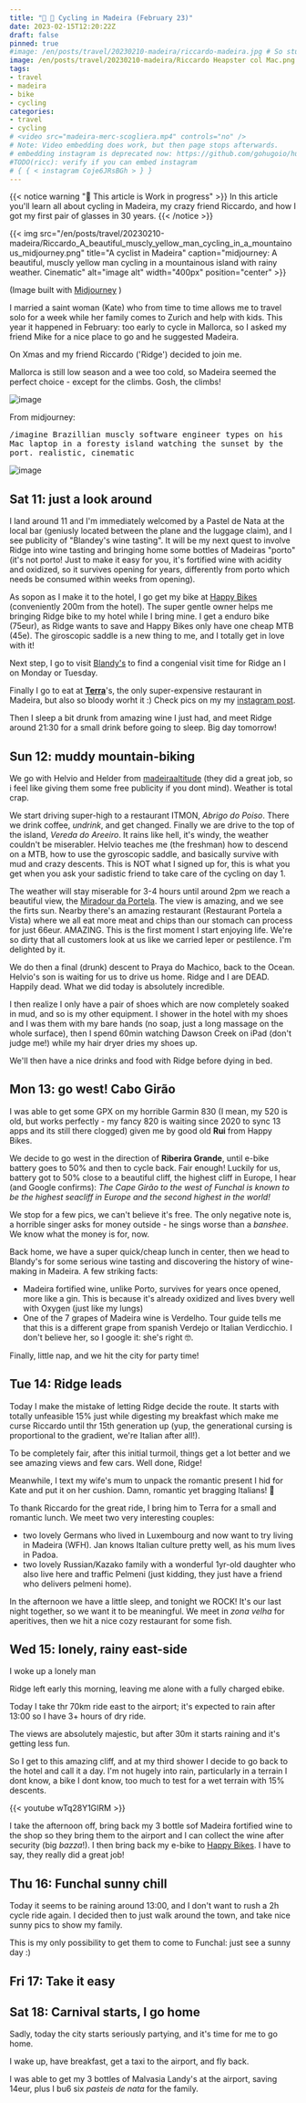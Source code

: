 ```yaml
---
title: "🚧 🚵 Cycling in Madeira (February 23)"
date: 2023-02-15T12:20:22Z
draft: false
pinned: true
#image: /en/posts/travel/20230210-madeira/riccardo-madeira.jpg # So stupid not to autodetect...
image: /en/posts/travel/20230210-madeira/Riccardo Heapster col Mac.png
tags:
- travel
- madeira
- bike
- cycling
categories:
- travel
- cycling
# <video src="madeira-merc-scogliera.mp4" controls="no" />
# Note: Video embedding does work, but then page stops afterwards.
# embedding instagram is deprecated now: https://github.com/gohugoio/hugo/issues/7879
#TODO(ricc): verify if you can embed instagram
# { { < instagram Coje6JRsBGh > } }
---
```


{{< notice warning "🚧 This article is Work in progress" >}}
In this article you'll learn all about cycling in Madeira, my crazy friend Riccardo, and how I got my first pair of glasses in 30 years.
{{< /notice >}}

<!-- this works too!
![image](Riccardo_A_beautiful_muscly_yellow_man_cycling_in_a_mountainous_midjourney.png)
-->
{{< img src="/en/posts/travel/20230210-madeira/Riccardo_A_beautiful_muscly_yellow_man_cycling_in_a_mountainous_midjourney.png" title="A cyclist in Madeira" caption="midjourney: A beautiful, muscly yellow man cycling in a mountainous island with rainy weather. Cinematic" alt="image alt" width="400px" position="center" >}}


(Image built with [Midjourney](https://cdn.discordapp.com/attachments/1008571102328541215/1075832031499534436/Riccardo_A_beautiful_muscly_yellow_man_cycling_in_a_mountainous_6a0f25ff-c910-4842-80d0-16f6a74f6026.png) )


<!-- ## Why Madeira in February? -->

I married a saint woman (Kate) who from time to time allows me to travel solo for a week while her family comes to
Zurich and help with kids. This year it happened in February: too early to cycle in Mallorca, so I asked my friend Mike
for a nice place to go and he suggested Madeira.

On Xmas and my friend Riccardo ('Ridge') decided to join me.

Mallorca is still low season and a wee too cold, so Madeira seemed the perfect choice - except for the climbs. Gosh, the climbs!

![image](Riccardo%20Heapster%20col%20Mac.png)

From midjourney:

<tt>/imagine Brazillian muscly software engineer types on his Mac laptop in a foresty island watching the sunset by the port. realistic, cinematic</tt>

![image](riccardo-madeira.jpg)

## Sat 11: just a look around

I land around 11 and I'm immediately welcomed by a Pastel de Nata at the local bar (geniusly located between the plane and the luggage claim), and I see publicity of "Blandey's wine tasting". It will be my next quest to involve Ridge into wine tasting and bringing home some bottles of Madeiras "porto" (it's not porto! Just to make it easy for you, it's fortified wine with acidity and oxidized, so it survives opening for years, differently from porto which needs be consumed within weeks from opening).

As sopon as I make it to the hotel, I go get my bike at [Happy Bikes](https://www.happybikes.pt/) (conveniently 200m from the hotel). The super gentle owner helps me bringing Ridge bike to my hotel while I bring mine.
I get a enduro bike (75eur), as Ridge wants to save and Happy Bikes only have one cheap MTB (45e).
The giroscopic saddle is a new thing to me, and I totally get in love with it!

Next step, I go to visit [Blandy's](https://www.google.com/maps/place/Blandy's+Wine+Lodge+(former+Adegas+de+S%C3%A3o+Francisco)/@32.6449894,-16.9240557,15z/data=!4m6!3m5!1s0xc6060086c82670f:0xc55073cc6045c67!8m2!3d32.6478698!4d-16.9106236!16s%2Fg%2F1q5bprx89) to find a congenial visit time for Ridge an I on Monday or Tuesday.

Finally I go to eat at **[Terra](https://www.google.com/maps/place/TERRA+-+Food+Concept/@32.6489523,-16.9112022,17z/data=!3m1!4b1!4m6!3m5!1s0xc606167302d50ed:0xb4be6622c761d352!8m2!3d32.6489523!4d-16.9090135!16s%2Fg%2F11rvdjk0jg)**'s, the only super-expensive restaurant in Madeira, but also so bloody worht it :) Check pics on my my [instagram post](https://www.instagram.com/p/Coje6JRsBGh/).

Then I sleep a bit drunk from amazing wine I just had, and meet Ridge around 21:30 for a small drink before going to sleep. Big day tomorrow!

## Sun 12: muddy mountain-biking

<!-- Strava activity: https://www.strava.com/activities/8550514540 (52,28km in 4h47m) -->

<div class="strava-embed-placeholder" data-embed-type="activity" data-embed-id="8550514540"></div><script src="https://strava-embeds.com/embed.js"></script>


We go with Helvio and Helder from [madeiraaltitude](https://madeiraaltitude.com/) (they did a great job, so i feel like giving them some free publicity if you dont mind). Weather is total crap.

We start driving super-high to a restaurant ITMON, *Abrigo do Poiso*. There we drink coffee, *undrink*, and get changed. Finally we are drive to the top of the island, *Vereda do Areeiro*. It rains like hell, it's windy, the weather couldn't be miserabler. Helvio teaches me (the freshman) how to descend on a MTB, how to use the gyroscopic saddle, and basically survive with mud and crazy descents. This is NOT what I signed up for, this is what you get when you ask your sadistic friend to take care of the cycling on day 1.

The weather will stay miserable for 3-4 hours until around 2pm we reach a beautiful view, the [Miradour da Portela](https://www.google.com/maps/place/Miradouro+da+Portela/@32.7359716,-16.8670002,13.46z/data=!4m6!3m5!1s0xc6066a5847f65b7:0xc8615cd8407ff70a!8m2!3d32.7471903!4d-16.8259209!16s%2Fg%2F11c74xx22v). The view is amazing, and we see the firts sun. Nearby there's an amazing restaurant (Restaurant Portela a Vista) where we all eat more meat and chips than our stomach can process for just 66eur. AMAZING. This is the first moment I start enjoying life. We're so dirty that all customers look at us like we carried leper or pestilence. I'm delighted by it.

We do then a final (drunk) descent to Praya do Machico, back to the Ocean. Helvio's son is waiting for us to drive us home. Ridge and I are DEAD. Happily dead. What we did today is absolutely incredible.

I then realize I only have a pair of shoes which are now completely soaked in mud, and so is my other equipment. I shower in the hotel with my shoes and I was them with my bare hands (no soap, just a long massage on the whole surface), then I spend 60min watching Dawson Creek on iPad (don't judge me!) while my hair dryer dries my shoes up.

We'll then have a nice drinks and food with Ridge before dying in bed.

## Mon 13: go west! Cabo Girão

I was able to get some GPX on my horrible Garmin 830 (I mean, my 520 is old, but works perfectly - my fancy 820 is waiting since 2020 to sync 13 apps and its still there clogged) given me by good old **Rui** from Happy Bikes.

We decide to go west in the direction of **Riberira Grande**, until e-bike battery goes to 50% and then to cycle back. Fair enough! Luckily for us, battery got to 50% close to a beautiful cliff, the highest cliff in Europe, I hear (and Google confirms): *The Cape Girão to the west of Funchal is known to be the highest seacliff in Europe and the second highest in the world!*

We stop for a few pics, we can't believe it's free. The only negative note is, a horrible singer asks for money outside - he sings worse than a *banshee*. We know what the money is for, now.


<div class="strava-embed-placeholder" data-embed-type="activity" data-embed-id="8553706157"></div><script src="https://strava-embeds.com/embed.js"></script>

Back home, we have a super quick/cheap lunch in center, then we head to Blandy's for some serious wine tasting and discovering the history of wine-making in Madeira. A few striking facts:

* Madeira fortified wine, unlike Porto, survives for years once opened, more like a gin. This is because it's already oxidized and lives bvery well with Oxygen (just like my lungs)
* One of the 7 grapes of Madeira wine is Verdelho. Tour guide tells me that this is a different grape from spanish Verdejo or Italian Verdicchio. I don't believe her, so I google it: she's right 🤓.


Finally, little nap, and we hit the city for party time!


## Tue 14: Ridge leads

<div class="strava-embed-placeholder" data-embed-type="activity" data-embed-id="8559709988"></div><script src="https://strava-embeds.com/embed.js"></script>

Today I make the mistake of letting Ridge decide the route. It starts with totally unfeasible 15% just while digesting my breakfast which make me curse Riccardo until thr 15th generation up (yup, the generational cursing is proportional to the gradient, we're Italian after all!).

To be completely fair, after this initial turmoil, things get a lot better and we see amazing views and few cars. Well done, Ridge!

Meanwhile, I text my wife's mum to unpack the romantic present I hid for Kate and put it on her cushion. Damn, romantic yet bragging Italians! 🤪

To thank Riccardo for the great ride, I bring him to Terra for a small and romantic lunch. We meet two very interesting couples:

* two lovely Germans who lived in Luxembourg and now want to try living in Madeira (WFH). Jan knows Italian culture pretty well, as his mum lives in Padoa.
* two lovely Russian/Kazako family with a wonderful 1yr-old daughter who also live here and traffic Pelmeni (just kidding, they just have a friend who delivers pelmeni home).

In the afternoon we have a little sleep, and tonight we ROCK! It's our last night together, so we want it to be meaningful. We meet in *zona velha* for aperitives, then we hit a nice cozy restaurant for some fish.


## Wed 15: lonely, rainy east-side

I woke up a lonely man

<div class="strava-embed-placeholder" data-embed-type="activity" data-embed-id="8564581089"></div><script src="https://strava-embeds.com/embed.js"></script>


Ridge left early this morning, leaving me alone with a fully charged ebike.

Today I take thr 70km ride east to the airport; it's expected to rain after 13:00 so I have 3+ hours of dry ride.

The views are absolutely majestic, but after 30m it starts raining and it's getting less fun.

So I get to this amazing cliff, and at my third shower I decide to go back to the hotel and call it a day. I'm not hugely into rain, particularly in a terrain I dont know, a bike I dont know, too much
to test for a wet terrain with 15% descents.

{{< youtube wTq28Y1GIRM >}}

I take the afternoon off, bring back my 3 bottle sof Madeira fortified wine to the shop so they bring them to the airport and I can collect the wine after security (big *bazza*!).
I then bring back my e-bike to [Happy Bikes](https://www.happybikes.pt/). I have to say, they
really did a great job!

## Thu 16: Funchal sunny chill

Today it seems to be raining around 13:00, and I don't want to rush a 2h cycle ride again. I decided then to just walk around the town, and take nice sunny pics to show my family.

This is my only possibility to get them to come to Funchal: just see a sunny day :)

## Fri 17: Take it easy

<!-- midjourney

/imagine Brazillian muscly software engineer types on his Mac laptop in a foresty island watching the sunset by the port. realistic, cinematic

-->

## Sat 18: Carnival starts, I go home

Sadly, today the city starts seriously partying, and it's time for me to go home.

I wake up, have breakfast, get a taxi to the airport, and fly back.

I was able to get my 3 bottles of Malvasia Landy's at the airport, saving 14eur, plus I bu6 six *pasteis de nata* for the family.
